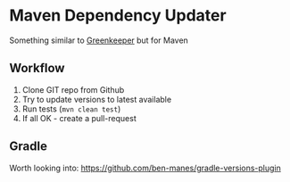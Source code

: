 # Maven Dependency Updater

Something similar to [Greenkeeper](https://greenkeeper.io/) but for Maven

## Workflow

1. Clone GIT repo from Github
2. Try to update versions to latest available
3. Run tests (`mvn clean test`)
4. If all OK - create a pull-request

## Gradle

Worth looking into: https://github.com/ben-manes/gradle-versions-plugin